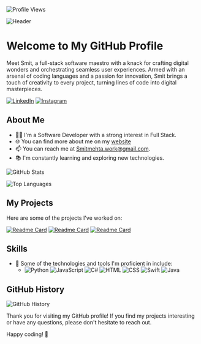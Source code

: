 ![Profile Views](https://komarev.com/ghpvc/?username=smitmehta13&label=Profile+Views)

<!-- Add an eye-catching header with a GIF -->
![Header](https://s11.gifyu.com/images/SgG7m.gif)

# Welcome to My GitHub Profile

Meet Smit, a full-stack software maestro with a knack for crafting digital wonders and orchestrating seamless user experiences. Armed with an arsenal of coding languages and a passion for innovation, Smit brings a touch of creativity to every project, turning lines of code into digital masterpieces.

<!-- Add social media badges -->
[![LinkedIn](https://img.shields.io/badge/-LinkedIn-blue?style=flat-square&logo=LinkedIn&logoColor=white&link=https://www.linkedin.com/in/smitmehta13)](https://www.linkedin.com/in/smitmehta13)
[![Instagram](https://img.shields.io/badge/-Instagram-pink?style=flat-square&logo=Instagram&logoColor=white&link=https://www.instagram.com/smitmehta13)](https://www.instagram.com/smitmehta13)


## About Me

- 👨‍💻 I'm a Software Developer with a strong interest in Full Stack.
- 🌐 You can find more about me on my [website](https://smitmehta13.com)
- 📫 You can reach me at Smitmehta.work@gmail.com.
- 📚 I'm constantly learning and exploring new technologies.

<!-- Add GitHub stats, top languages, and Wakatime card -->
![GitHub Stats](https://github-readme-stats.vercel.app/api?username=smitmehta13\&rank_icon=github&show_icons=true&count_private=true&hide)

![Top Languages](https://github-readme-stats.vercel.app/api/top-langs/?username=smitmehta13&layout=compact)
## My Projects

Here are some of the projects I've worked on:

[![Readme Card](https://github-readme-stats.vercel.app/api/pin/?username=smitmehta13&repo=Sherlock_Homes)](https://github.com/smitmehta13/Sherlock_Homes)
[![Readme Card](https://github-readme-stats.vercel.app/api/pin/?username=smitmehta13&repo=Pets-More)](https://github.com/smitmehta13/Pets-More)
[![Readme Card](https://github-readme-stats.vercel.app/api/pin/?username=smitmehta13&repo=Grocery-Man)](https://github.com/smitmehta13/Grocery-Man)

## Skills

- 🔨 Some of the technologies and tools I'm proficient in include:
  - ![Python](https://img.shields.io/badge/-Python-green?style=flat-square)
![JavaScript](https://img.shields.io/badge/-JavaScript-yellow?style=flat-square)
![C#](https://img.shields.io/badge/-C%23-blue?style=flat-square)
![HTML](https://img.shields.io/badge/-HTML-orange?style=flat-square)
![CSS](https://img.shields.io/badge/-CSS-blue?style=flat-square)
![Swift](https://img.shields.io/badge/-Swift-red?style=flat-square)
![Java](https://img.shields.io/badge/-Java-purple?style=flat-square)


## GitHub History

<!-- Add GitHub history graph -->
![GitHub History](https://ghchart.rshah.org/smitmehta13)

Thank you for visiting my GitHub profile! If you find my projects interesting or have any questions, please don't hesitate to reach out.

Happy coding! 🚀